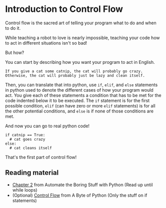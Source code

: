 # Introduction to Control Flow

Control flow is the sacred art of telling your program what to do and when to do it.

While teaching a robot to love is nearly impossible, teaching your code how to act in different situations isn't so bad!

But how?

You can start by describing how you want your program to act in English. 

```
If you give a cat some catnip, the cat will probably go crazy.
Otherwise, the cat will probably just be lazy and clean itself.
```

Then, you can translate that into python, use `if`, `elif`, and `else` statements in python used to denote the different cases of how your program would act. You give each of these statements a condition that has to be met for the code indented below it to be executed. The `if` statement is for the first possible condition,  `elif` (can have zero or more `elif` statements) is for all the other potential conditions, and `else` is if none of those conditions are met.

And now you can go to real python code!

```
if catnip == True:
  # cat goes crazy
else:
  # cat cleans itself
```

That's the first part of control flow!

## Reading material

* [Chapter 2](https://automatetheboringstuff.com/chapter2/) from Automate the Boring Stuff with Python (Read up until while loops)
* (Optional) [Control Flow](https://python.swaroopch.com/control_flow.html) from A Byte of Python (Only the stuff on if statements)
